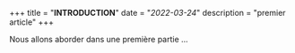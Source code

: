 +++
title = "**INTRODUCTION**"
date = "*2022-03-24*"
description = "premier article" 
+++

Nous allons aborder dans une première partie ...
